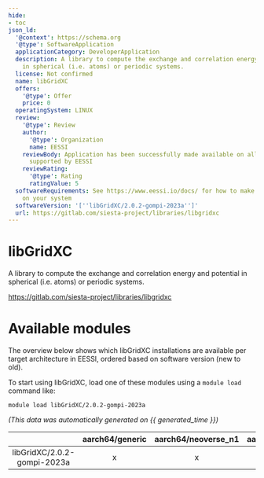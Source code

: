```yaml
---
hide:
- toc
json_ld:
  '@context': https://schema.org
  '@type': SoftwareApplication
  applicationCategory: DeveloperApplication
  description: A library to compute the exchange and correlation energy and potential
    in spherical (i.e. atoms) or periodic systems.
  license: Not confirmed
  name: libGridXC
  offers:
    '@type': Offer
    price: 0
  operatingSystem: LINUX
  review:
    '@type': Review
    author:
      '@type': Organization
      name: EESSI
    reviewBody: Application has been successfully made available on all architectures
      supported by EESSI
    reviewRating:
      '@type': Rating
      ratingValue: 5
  softwareRequirements: See https://www.eessi.io/docs/ for how to make EESSI available
    on your system
  softwareVersion: '[''libGridXC/2.0.2-gompi-2023a'']'
  url: https://gitlab.com/siesta-project/libraries/libgridxc
---
```


libGridXC
=========


A library to compute the exchange and correlation energy and potential in spherical (i.e. atoms) or periodic systems.

https://gitlab.com/siesta-project/libraries/libgridxc
# Available modules


The overview below shows which libGridXC installations are available per target architecture in EESSI, ordered based on software version (new to old).

To start using libGridXC, load one of these modules using a `module load` command like:

```shell
module load libGridXC/2.0.2-gompi-2023a
```

*(This data was automatically generated on {{ generated_time }})*  

| |aarch64/generic|aarch64/neoverse_n1|aarch64/neoverse_v1|aarch64/nvidia|x86_64/generic|x86_64/amd/zen2|x86_64/amd/zen3|x86_64/amd/zen4|x86_64/intel/haswell|x86_64/intel/sapphirerapids|x86_64/intel/skylake_avx512|
| :---: | :---: | :---: | :---: | :---: | :---: | :---: | :---: | :---: | :---: | :---: | :---: |
|libGridXC/2.0.2-gompi-2023a|x|x|x|-|x|x|x|x|x|x|x|
